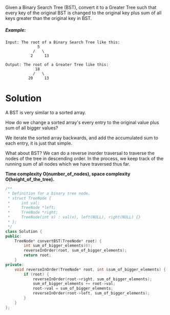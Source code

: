 Given a Binary Search Tree (BST), convert it to a Greater Tree such that every key of the original BST is changed to the original key plus sum of all keys greater than the original key in BST.

##### Example:

```
Input: The root of a Binary Search Tree like this:
              5
            /   \
           2     13

Output: The root of a Greater Tree like this:
             18
            /   \
          20     13
```

# Solution

A BST is very similar to a sorted array.

How do we change a sorted array's every entry to the original value plus sum of all bigger values?

We iterate the sorted array backwards, and add the accumulated sum to each entry, it is just that simple.

What about BST? We can do a reverse inorder traversal to traverse the nodes of the tree in descending order. In the process, we keep track of the running sum of all nodes which we have traversed thus far. 

__Time complexity O(number_of_nodes), space complexity O(height_of_the_tree).__

```cpp
/**
 * Definition for a binary tree node.
 * struct TreeNode {
 *     int val;
 *     TreeNode *left;
 *     TreeNode *right;
 *     TreeNode(int x) : val(x), left(NULL), right(NULL) {}
 * };
 */
class Solution {
public:
    TreeNode* convertBST(TreeNode* root) {
        int sum_of_bigger_elements(0);
        reverseInOrder(root, sum_of_bigger_elements);
        return root;
    }
private:
    void reverseInOrder(TreeNode* root, int &sum_of_bigger_elements) {
        if (root) {
            reverseInOrder(root->right, sum_of_bigger_elements);
            sum_of_bigger_elements += root->val;
            root->val = sum_of_bigger_elements;
            reverseInOrder(root->left, sum_of_bigger_elements);
        }
    }
};
```


